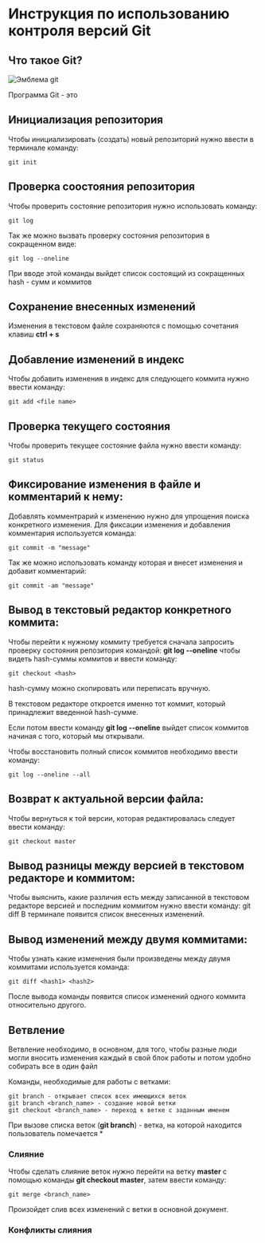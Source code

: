 # **Инструкция по использованию контроля версий Git**

## Что такое Git?

![Эмблема git](150171675-45d9b808-e847-457c-8b8c-e5b24a324d85.png)

Программа Git - это

## Инициализация репозитория
Чтобы инициализировать (создать) новый репозиторий нужно ввести в терминале команду:

    git init

## Проверка соостояния репозитория

Чтобы проверить состояние репозитория нужно использовать команду:

    git log

Так же можно вызвать проверку состояния репозитория в сокращенном виде:

    git log --oneline

При вводе этой команды выйдет список состоящий из сокращенных hash - сумм и коммитов

## Сохранение внесенных изменений

Изменения в текстовом файле сохраняются с помощью сочетания клавиш **ctrl + s**

## Добавление изменений в индекс

Чтобы добавить изменения в индекс для следующего коммита нужно ввести команду:

    git add <file name>
    
## Проверка текущего состояния

Чтобы проверить текущее состояние файла нужно ввести команду:

    git status
## Фиксирование изменения в файле и комментарий к нему:
Добавлять комментрарий к изменению нужно для упрощения поиска конкретного изменения. Для фиксации изменения и добавления комментария используется команда:

    git commit -m "message"    
Так же можно использовать команду которая и внесет изменения и добавит комментарий:

    git commit -am "message"

## Вывод в текстовый редактор конкретного коммита:

Чтобы перейти к нужному коммиту требуется сначала запросить проверку состояния репозитория командой: **git log --oneline** чтобы видеть hash-суммы коммитов и ввести команду: 

    git checkout <hash>

hash-сумму можно скопировать или переписать вручную.

В текстовом редакторе откроется именно тот коммит, который принадлежит введенной hash-сумме.

Если потом ввести команду **git log --oneline** выйдет список коммитов начиная с того, который мы открывали.

Чтобы восстановить полный список коммитов необходимо ввести команду:

    git log --oneline --all

## Возврат к актуальной версии файла:

Чтобы вернуться к той версии, которая редактировалась следует ввести команду:

    git checkout master
    
## Вывод разницы между версией в текстовом редакторе и коммитом:

Чтобы выяснить, какие различия есть между записанной в текстовом редакторе версией и последним коммитом нужно ввести команду:
    git diff
В терминале появится список внесенных изменений. 

## Вывод изменений между двумя коммитами:
Чтобы узнать какие изменения были произведены между двумя коммитами используется команда:

    git diff <hash1> <hash2>

После вывода команды появится список изменений одного коммита относительно другого.    

## Ветвление 

Ветвление необходимо, в основном, для того, чтобы разные люди могли вносить изменения каждый в свой блок работы и потом удобно собирать все в один файл

Команды, необходимые для работы с ветками:

    git branch - открывает список всех имеющихся веток
    git branch <branch_name> - создание новой ветки
    git checkout <branch_name> - переход к ветке с заданным именем

При вызове списка веток (**git branch**) - ветка, на которой находится пользователь помечается *


### Слияние

Чтобы сделать слияние веток нужно перейти на ветку **master** с помощью команды **git checkout master**, затем ввести команду:

    git merge <branch_name>
Произойдет слив всех изменений с ветки в основной документ.


### Конфликты слияния

